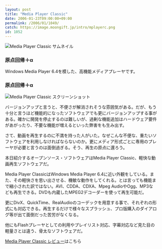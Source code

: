 ```yaml
---
layout: post
title: "Media Player Classic"
date: 2006-01-23T09:00:00+09:00
permalink: /2006/01/1049/
catch: https://image.moongift.jp/intro/mplayerc.png
id: 1052
---
```

 ![Media Player Classic サムネイル](https://image.moongift.jp/intro/mplayerc.t.png "Media Player Classic サムネイル")
  

### 原点回帰＋α
  
Windows Media Player 6.4を模した、高機能メディアプレーヤです。  
<!--more-->  

### 原点回帰＋α
  

![Media Player Classic スクリーンショット](https://image.moongift.jp/intro/mplayerc.png "Media Player Classic スクリーンショット")

  

バージョンアップと言うと、不便さが解消されそうな雰囲気がある。だが、もう十分と言うほど機能的になったソフトウェアでも更にバージョンアップする事がある。確かに開発を停止するのは難しいが、過剰な機能追加はハードウェア要件があがったり、不要な機能が増えるといった弊害をも生み出す。

  

さて、動画を再生するのに不満を持った人がいた。なぜこんな不便な、重たいソフトウェアを利用しなければならないのか。更にメディア形式ごとに専用のプレーヤが必要と言うのは面倒過ぎる。そう、再生の原点に還ろう。

  

本日紹介するオープンソース・ソフトウェアはMedia Player Classic、軽快な動画再生ソフトウェアだ。

  

Media Player ClassicはWindows Media Player 6.4に近い外観をしている。また、その軽快さを思い出させる、機敏な動作をしてくれる。とは言っても機能まで縮小された訳ではない。AVI、CDDA、CDXA、Mpeg AudioやOgg、MP3なども再生できる。DVDも内蔵したMPEG2デコーダーを使って再生可能だ。

  

更にDivX、QuickTime、RealAudioのコーデックを用意する事で、それぞれの形式にも対応できる。再生するだけで様々なスプラッシュ、プロ版購入のダイアログ等が出て面倒だった苦労がなくなる。

  

他にもFlashプレーヤとしての利用やプレイリスト対応、字幕対応など見た目の軽量さとは違う、骨太なソフトウェアだ。

  

[Media Player Classic レビュー](http://oss.moongift.jp/review/i-1056.html)はこちら

